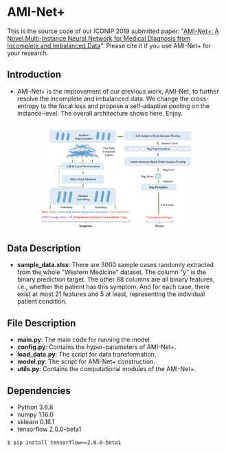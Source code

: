 # AMI-Net+

This is the source code of our ICONIP 2019 submitted paper: "[AMI-Net+: A Novel Multi-Instance Neural Network for Medical 
Diagnosis from Incomplete and Imbalanced Data](https://arxiv.org/abs/1907.01734)". Please cite it if you use AMI-Net+ for 
your research.


## Introduction

* AMI-Net+ is the improvement of our previous work, AMI-Net, to further resolve the incomplete and imbalanced data. We change the cross-entropy to the focal loss and propose a self-adaptive pooling on the instance-level. The overall architecture shows here. Enjoy.

<br/>
<div align="middle"><img src="https://github.com/Zeyuan-Wang/AMI-Netv2/blob/master/img/AMI-Net+.png"width="70%"></div>
 
 
## Data Description

* **sample_data.xlsx**: There are 3000 sample cases randomly extracted from the whole "Western Medicine" dataset. The column "y" is the binary prediction target. The other 88 columns are all binary features, i.e., whether the patient has this symptom. And for each case, there exist at most 21 features and 5 at least, representing the individual patient condition.


## File Description

* **main.py**:  The main code for running the model.
* **config.py**:  Contains the hyper-parameters of AMI-Net+.
* **load_data.py**:  The script for data transformation.
* **model.py**:  The script for AMI-Net+ construction.
* **utils.py**:  Contains the computational modules of the AMI-Net+.


## Dependencies

* Python  3.6.8
* numpy  1.16.0
* sklearn  0.18.1
* tensorflow  2.0.0-beta1
```shell
$ pip install tensorflow==2.0.0-beta1
```
